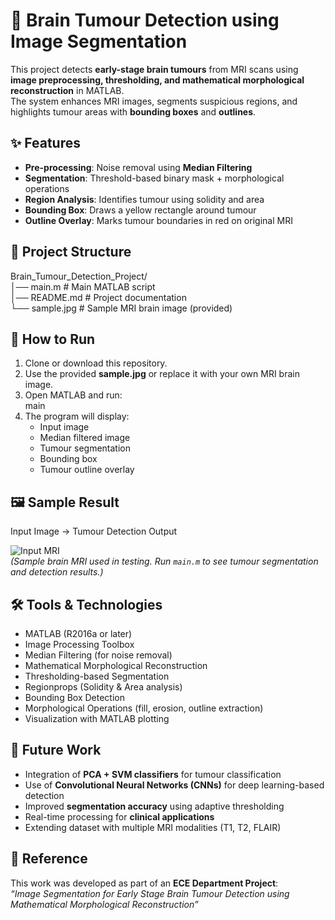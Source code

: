 # 🧠 Brain Tumour Detection using Image Segmentation

This project detects **early-stage brain tumours** from MRI scans using **image preprocessing, thresholding, and mathematical morphological reconstruction** in MATLAB.  
The system enhances MRI images, segments suspicious regions, and highlights tumour areas with **bounding boxes** and **outlines**.

## ✨ Features
- **Pre-processing**: Noise removal using **Median Filtering**  
- **Segmentation**: Threshold-based binary mask + morphological operations  
- **Region Analysis**: Identifies tumour using solidity and area  
- **Bounding Box**: Draws a yellow rectangle around tumour  
- **Outline Overlay**: Marks tumour boundaries in red on original MRI  

## 📂 Project Structure
Brain_Tumour_Detection_Project/  
│── main.m          # Main MATLAB script  
│── README.md       # Project documentation    
└── sample.jpg      # Sample MRI brain image (provided)  

## 🚀 How to Run
1. Clone or download this repository.  
2. Use the provided **sample.jpg** or replace it with your own MRI brain image.  
3. Open MATLAB and run:  
   main  
4. The program will display:  
   - Input image  
   - Median filtered image  
   - Tumour segmentation  
   - Bounding box  
   - Tumour outline overlay  

## 🖼️ Sample Result
Input Image → Tumour Detection Output  

![Input MRI](sample.jpg)  
*(Sample brain MRI used in testing. Run `main.m` to see tumour segmentation and detection results.)*  

## 🛠️ Tools & Technologies
- MATLAB (R2016a or later)  
- Image Processing Toolbox  
- Median Filtering (for noise removal)  
- Mathematical Morphological Reconstruction  
- Thresholding-based Segmentation  
- Regionprops (Solidity & Area analysis)  
- Bounding Box Detection  
- Morphological Operations (fill, erosion, outline extraction)  
- Visualization with MATLAB plotting  

## 🔮 Future Work
- Integration of **PCA + SVM classifiers** for tumour classification  
- Use of **Convolutional Neural Networks (CNNs)** for deep learning-based detection  
- Improved **segmentation accuracy** using adaptive thresholding  
- Real-time processing for **clinical applications**  
- Extending dataset with multiple MRI modalities (T1, T2, FLAIR)  

## 📖 Reference
This work was developed as part of an **ECE Department Project**:  
*“Image Segmentation for Early Stage Brain Tumour Detection using Mathematical Morphological Reconstruction”*  



